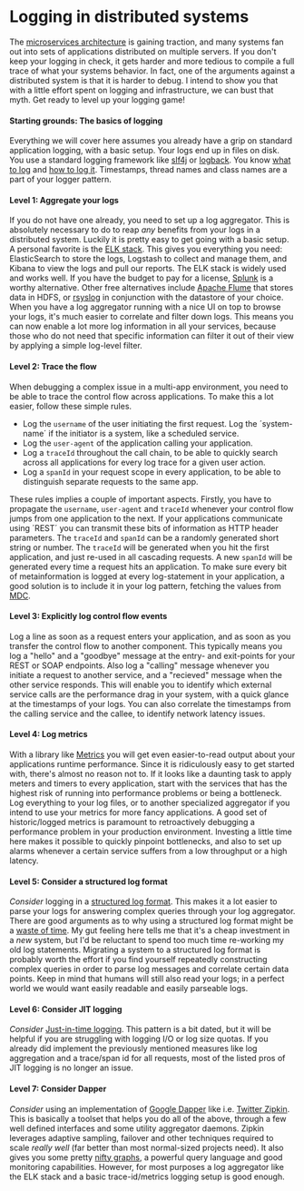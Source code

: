 Logging in distributed systems
===============================

The [microservices architecture](http://martinfowler.com/articles/microservices.html) is gaining traction, and many systems fan out into sets of applications distributed on multiple servers. If you don't keep your logging in check, it gets harder and more tedious to compile a full trace of what your systems behavior. In fact, one of the arguments against a distributed system is that it is harder to debug. I intend to show you that with a little effort spent on logging and infrastructure, we can bust that myth. Get ready to level up your logging game!

#### Starting grounds: The basics of logging
Everything we will cover here assumes you already have a grip on standard application logging, with a basic setup. Your logs end up in files on disk. You use a standard logging framework like [slf4j](http://www.slf4j.org/) or [logback](http://logback.qos.ch/). You know [what to log](http://arctecgroup.net/pdf/howtoapplogging.pdf) and [how to log it](http://gojko.net/2006/12/09/logging-anti-patterns/). Timestamps, thread names and class names are a part of your logger pattern.

#### Level 1: Aggregate your logs
If you do not have one already, you need to set up a log aggregator. This is absolutely necessary to do to reap *any* benefits from your logs in a distributed system. Luckily it is pretty easy to get going with a basic setup.
A personal favorite is the [ELK stack](http://www.elasticsearch.org/overview/). This gives you everything you need: ElasticSearch to store the logs, Logstash to collect and manage them, and Kibana to view the logs and pull our reports. The ELK stack is widely used and works well. If you have the budget to pay for a license, [Splunk](http://www.splunk.com/) is a worthy alternative.
Other free alternatives include [Apache Flume](https://cwiki.apache.org/confluence/display/FLUME/Home) that stores data in HDFS, or [rsyslog](http://www.rsyslog.com/) in conjunction with the datastore of your choice.
When you have a log aggregator running with a nice UI on top to browse your logs, it's much easier to correlate and filter down logs. This means you can now enable a lot more log information in all your services, because those who do not need that specific information can filter it out of their view by applying a simple log-level filter.

#### Level 2: Trace the flow
When debugging a complex issue in a multi-app environment, you need to be able to trace the control flow across applications. To make this a lot easier, follow these simple rules.
 - Log the `username` of the user initiating the first request. Log the ´system-name´ if the initiator is a system, like a scheduled service.
 - Log the `user-agent` of the application calling your application.
 - Log a `traceId` throughout the call chain, to be able to quickly search across all applications for every log trace for a given user action.
 - Log a `spanId` in your request scope in every application, to be able to distinguish separate requests to the same app.

These rules implies a couple of important aspects. Firstly, you have to propagate the `username`, `user-agent` and `traceId` whenever your control flow jumps from one application to the next. If your applications communicate using ´REST´ you can transmit these bits of information as HTTP header parameters.
The `traceId` and `spanId` can be a randomly generated short string or number. The `traceId` will be generated when you hit the first application, and just re-used in all cascading requests.
A new `spanId` will be generated every time a request hits an application.
To make sure every bit of metainformation is logged at every log-statement in your application, a good solution is to include it in your log pattern, fetching the values from [MDC](http://logback.qos.ch/manual/mdc.html).

#### Level 3: Explicitly log control flow events
Log a line as soon as a request enters your application, and as soon as you transfer the control flow to another component. This typically means you log a "hello" and a "goodbye" message at the entry- and exit-points for your REST or SOAP endpoints. Also log a "calling" message whenever you initiate a request to another service, and a "recieved" message when the other service responds. This will enable you to identify which external service calls are the performance drag in your system, with a quick glance at the timestamps of your logs. You can also correlate the timestamps from the calling service and the callee, to identify network latency issues.

#### Level 4: Log metrics
With a library like [Metrics](http://metrics.codahale.com/) you will get even easier-to-read output about your applications runtime performance. Since it is ridiculously easy to get started with, there's almost no reason not to. If it looks like a daunting task to apply meters and timers to every application, start with the services that has the highest risk of running into performance problems or being a bottleneck. Log everything to your log files, or to another specialized aggregator if you intend to use your metrics for more fancy applications. A good set of historic/logged metrics is paramount to retroactively debugging a performance problem in your production environment. Investing a little time here makes it possible to quickly pinpoint bottlenecks, and also to set up alarms whenever a certain service suffers from a low throughput or a high latency.

#### Level 5: Consider a structured log format
*Consider* logging in a [structured log format](http://gregoryszorc.com/blog/category/logging/). This makes it a lot easier to parse your logs for answering complex queries through your log aggregator. There are good arguments as to why using a structured log format might be a [waste of time](http://carolina.mff.cuni.cz/~trmac/blog/2011/structured-logging/). My gut feeling here tells me that it's a cheap investment in a *new* system, but I'd be reluctant to spend too much time re-working my old log statements. Migrating a system to a structured log format is probably worth the effort if you find yourself repeatedly constructing complex queries in order to parse log messages and correlate certain data points. Keep in mind that humans will still also read your logs; in a perfect world we would want easily readable and easily parseable logs.

#### Level 6: Consider JIT logging
*Consider* [Just-in-time logging](https://pragprog.com/magazines/2011-12/justintime-logging). This pattern is a bit dated, but it will be helpful if you are struggling with logging I/O or log size quotas. If you already did implement the previously mentioned measures like log aggregation and a trace/span id for all requests, most of the listed pros of JIT logging is no longer an issue. 

#### Level 7: Consider Dapper
*Consider* using an implementation of [Google Dapper](http://research.google.com/pubs/pub36356.html) like i.e. [Twitter Zipkin](http://twitter.github.io/zipkin/). This is basically a toolset that helps you do all of the above, through a few well defined interfaces and some utility aggregator daemons. Zipkin leverages adaptive sampling, failover and other techniques required to scale *really well* (far better than most normal-sized projects need). It also gives you some pretty [nifty graphs](https://blog.twitter.com/2013/observability-at-twitter), a powerful query language and good monitoring capabilities. However, for most purposes a log aggregator like the ELK stack and a basic trace-id/metrics logging setup is good enough.
